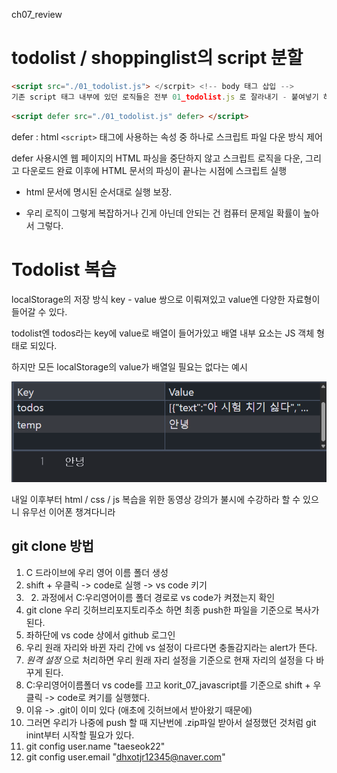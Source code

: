 ch07_review 

# todolist / shoppinglist의 script 분할 
```html
<script src="./01_todolist.js"> </scrpit> <!-- body 태그 삽입 -->
기존 script 태그 내부에 있던 로직들은 전부 01_todolist.js 로 잘라내기 - 붙여넣기 하고 alt + tab으로 들여쓰기 조정
```

```html
<script defer src="./01_todolist.js" defer> </script>
```

defer : html `<script>` 태그에 사용하는 속성 중 하나로 스크립트 파일 다운 방식 제어

defer 사용시엔 웹 페이지의 HTML 파싱을 중단하지 않고 스크립트 로직을 다운, 그리고 다운로드 완료 이후에 HTML 문서의 파싱이 끝나는 시점에 스크립트 실행 

- html 문서에 명시된 순서대로 실행 보장.

- 우리 로직이 그렇게 복잡하거나 긴게 아닌데 안되는 건 컴퓨터 문제일 확률이 높아서 그렇다.

# Todolist 복습
localStorage의 저장 방식
key - value 쌍으로 이뤄져있고 value엔 다양한 자료형이 들어갈 수 있다.

todolist엔 todos라는 key에 value로 배열이 들어가있고 배열 내부 요소는 JS 객체 형태로 되있다.

하지만 모든 localStorage의 value가 배열일 필요는 없다는 예시

![localStorage value string 예시](localStorage예시.png)

내일 이후부터 html / css / js 복습을 위한 동영상 강의가 불시에 수강하라 할 수 있으니 유무선 이어폰 챙겨다니라 

## git clone 방법
1. C 드라이브에 우리 영어 이름 폴더 생성 
2. shift + 우클릭 -> code로 실행 -> vs code 키기
3. 2. 과정에서 C:우리영어이름 폴더 경로로 vs code가 켜졌는지 확인 
4. git clone 우리 깃허브리포지토리주소 하면 최종 push한 파일을 기준으로 복사가 된다. 
5. 좌하단에 vs code 상에서 github 로그인 
  1. 우리 원래 자리와 바뀐 자리 간에 vs 설정이 다르다면 충돌감지라는 alert가 뜬다.
  2. _원격 설정_ 으로 처리하면 우리 원래 자리 설정을 기준으로 현재 자리의 설정을 다 바꾸게 된다.
6. C:우리영어이름폴더 vs code를 끄고 korit_07_javascript를 기준으로 shift + 우클릭 -> code로 켜기를 실행했다.
  1. 이유 -> .git이 이미 있다 (애초에 깃허브에서 받아왔기 때문에)
  2. 그러면 우리가 나중에 push 할 때 지난번에 .zip파일 받아서 설정했던 것처럼 git inint부터 시작할 필요가 있다.
  3. git config user.name "taeseok22"
  4. git config user.email "dhxotjr12345@naver.com"